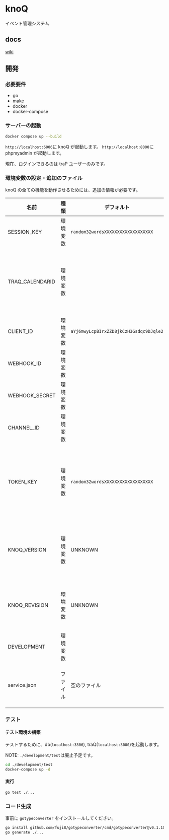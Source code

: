 # knoQ

イベント管理システム

## docs

[wiki](https://github.com/traPtitech/knoQ/wiki)

## 開発

### 必要要件

- go
- make
- docker
- docker-compose

### サーバーの起動

```bash
docker compose up --build
```

`http://localhost:6006`に knoQ が起動します。
`http://localhost:8000`に phpmyadmin が起動します。

現在、ログインできるのは traP ユーザーのみです。

### 環境変数の設定・追加のファイル

knoQ の全ての機能を動作させるためには、追加の情報が必要です。

| 名前            | 種類     | デフォルト                             | 説明                                                                       |
| --------------- | -------- | -------------------------------------- | -------------------------------------------------------------------------- |
| SESSION_KEY     | 環境変数 | `random32wordsXXXXXXXXXXXXXXXXXXX`     | session を暗号化するもの                                                   |
| TRAQ_CALENDARID | 環境変数 |                                        | 進捗部屋の提供元（公開されている google calendar の id なら何でもいい）    |
| CLIENT_ID       | 環境変数 | `aYj6mwyLcpBIrxZZD8jkCzH3Gsdqc9DJqle2` | 認証に必要                                                                 |
| WEBHOOK_ID      | 環境変数 |                                        | Bot 情報                                                                   |
| WEBHOOK_SECRET  | 環境変数 |                                        | Bot 情報                                                                   |
| CHANNEL_ID      | 環境変数 |                                        | Bot の送信先チャンネル                                                     |
| TOKEN_KEY       | 環境変数 | `random32wordsXXXXXXXXXXXXXXXXXXX`     | Token を暗号化する。長さ 32 文字のランダム文字列。存在しない場合はエラー。 |
| KNOQ_VERSION    | 環境変数 | UNKNOWN                                | knoQ のバージョン (github actions でイメージ作成時に指定)                  |
| KNOQ_REVISION   | 環境変数 | UNKNOWN                                | git の sha1 (github actions でイメージ作成時に指定)                        |
| DEVELOPMENT     | 環境変数 |                                        | 開発時かどうか                                                             |
| service.json    | ファイル | 空のファイル                           | google calendar api に必要（権限は必要なし）                               |

### テスト

#### テスト環境の構築

テストするために、db(`localhost:3306`), traQ(`localhost:3000`)を起動します。

NOTE: `./development/test`は廃止予定です。

```bash
cd ./development/test
docker-compose up -d
```

#### 実行

```bash
go test ./...
```

### コード生成

事前に `gotypeconverter` をインストールしてください。

```bash
go install github.com/fuji8/gotypeconverter/cmd/gotypeconverter@v0.1.10
go generate ./...
```
